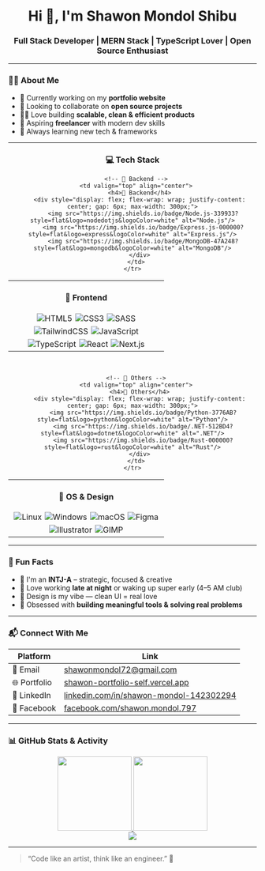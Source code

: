 <h1 align="center">Hi 👋, I'm Shawon Mondol Shibu</h1>
<h3 align="center">Full Stack Developer | MERN Stack | TypeScript Lover | Open Source Enthusiast</h3>

---

### 🧑‍💻 About Me

- 🔭 Currently working on my **portfolio website**
- 🤝 Looking to collaborate on **open source projects**
- 👨‍💻 Love building **scalable, clean & efficient products**
- 💼 Aspiring **freelancer** with modern dev skills
- 🧠 Always learning new tech & frameworks

---

<h3 align="center">💻 Tech Stack</h3>

<div align="center">

  <table>
    <tr>
      <!-- 🧠 Frontend -->
      <td valign="top" align="center">
        <h4>🧠 Frontend</h4>
        <div style="display: flex; flex-wrap: wrap; justify-content: center; gap: 6px; max-width: 300px;">
          <img src="https://img.shields.io/badge/HTML5-E34F26?style=flat&logo=html5&logoColor=white" alt="HTML5"/>
          <img src="https://img.shields.io/badge/CSS3-1572B6?style=flat&logo=css3&logoColor=white" alt="CSS3"/>
          <img src="https://img.shields.io/badge/SASS-CC6699?style=flat&logo=sass&logoColor=white" alt="SASS"/>
          <img src="https://img.shields.io/badge/TailwindCSS-38B2AC?style=flat&logo=tailwind-css&logoColor=white" alt="TailwindCSS"/>
          <img src="https://img.shields.io/badge/JavaScript-F7DF1E?style=flat&logo=javascript&logoColor=black" alt="JavaScript"/>
          <img src="https://img.shields.io/badge/TypeScript-3178C6?style=flat&logo=typescript&logoColor=white" alt="TypeScript"/>
          <img src="https://img.shields.io/badge/React-20232A?style=flat&logo=react&logoColor=61DAFB" alt="React"/>
          <img src="https://img.shields.io/badge/Next.js-000000?style=flat&logo=nextdotjs&logoColor=white" alt="Next.js"/>
        </div>
      </td>

      <!-- 🧰 Backend -->
      <td valign="top" align="center">
        <h4>🧰 Backend</h4>
        <div style="display: flex; flex-wrap: wrap; justify-content: center; gap: 6px; max-width: 300px;">
          <img src="https://img.shields.io/badge/Node.js-339933?style=flat&logo=nodedotjs&logoColor=white" alt="Node.js"/>
          <img src="https://img.shields.io/badge/Express.js-000000?style=flat&logo=express&logoColor=white" alt="Express.js"/>
          <img src="https://img.shields.io/badge/MongoDB-47A248?style=flat&logo=mongodb&logoColor=white" alt="MongoDB"/>
        </div>
      </td>
    </tr>
  </table>

  <br/>

  <table>
    <tr>
      <!-- 🎨 OS & Design -->
      <td valign="top" align="center">
        <h4>🎨 OS & Design</h4>
        <div style="display: flex; flex-wrap: wrap; justify-content: center; gap: 6px; max-width: 300px;">
          <img src="https://img.shields.io/badge/Linux-FCC624?style=flat&logo=linux&logoColor=black" alt="Linux"/>
          <img src="https://img.shields.io/badge/Windows-0078D6?style=flat&logo=windows&logoColor=white" alt="Windows"/>
          <img src="https://img.shields.io/badge/macOS-000000?style=flat&logo=apple&logoColor=white" alt="macOS"/>
          <img src="https://img.shields.io/badge/Figma-F24E1E?style=flat&logo=figma&logoColor=white" alt="Figma"/>
          <img src="https://img.shields.io/badge/Illustrator-FF9A00?style=flat&logo=adobeillustrator&logoColor=white" alt="Illustrator"/>
          <img src="https://img.shields.io/badge/GIMP-5C5543?style=flat&logo=gimp&logoColor=white" alt="GIMP"/>
        </div>
      </td>

      <!-- 🧪 Others -->
      <td valign="top" align="center">
        <h4>🧪 Others</h4>
        <div style="display: flex; flex-wrap: wrap; justify-content: center; gap: 6px; max-width: 300px;">
          <img src="https://img.shields.io/badge/Python-3776AB?style=flat&logo=python&logoColor=white" alt="Python"/>
          <img src="https://img.shields.io/badge/.NET-512BD4?style=flat&logo=dotnet&logoColor=white" alt=".NET"/>
          <img src="https://img.shields.io/badge/Rust-000000?style=flat&logo=rust&logoColor=white" alt="Rust"/>
        </div>
      </td>
    </tr>
  </table>

</div>


---

### 🧩 Fun Facts

- 🧠 I'm an **INTJ-A** – strategic, focused & creative
- 🌙 Love working **late at night** or waking up super early (4–5 AM club)
- 🎨 Design is my vibe — clean UI = real love
- 🔧 Obsessed with **building meaningful tools & solving real problems**

---

### 📬 Connect With Me

| Platform | Link |
|---------|------|
| 📧 Email | [shawonmondol72@gmail.com](mailto:shawonmondol72@gmail.com) |
| 🌐 Portfolio | [shawon-portfolio-self.vercel.app](https://shawon-portfolio-self.vercel.app) |
| 💼 LinkedIn | [linkedin.com/in/shawon-mondol-142302294](https://www.linkedin.com/in/shawon-mondol-142302294) |
| 📘 Facebook | [facebook.com/shawon.mondol.797](https://www.facebook.com/shawon.mondol.797) |

---

### 📊 GitHub Stats & Activity

<div align="center">
  <a href="https://github.com/shibu72">
    <img height="150" src="https://github-readme-stats.vercel.app/api?username=shibu72&show_icons=true&theme=default" />
  </a>
  <a href="https://github.com/shibu72">
    <img height="150" src="https://github-readme-streak-stats.herokuapp.com/?user=shibu72&theme=default" />
  </a>
</div>

<div align="center">
  <a href="https://github.com/shibu72">
    <img src="https://github-readme-stats.vercel.app/api/top-langs/?username=shibu72&layout=compact&theme=default" />
  </a>
</div>

---

> “Code like an artist, think like an engineer.” 🎯
